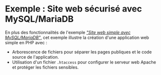 # Exemple : Site web sécurisé avec MySQL/MariaDB

En plus des fonctionnalités de l'exemple
[_"Site web simple avec MySQL/MariaDB"_](../01-site-web-simple-avec-mysql/), cet
exemple illustre la création d'une application web simple en PHP avec :

- Arborescence de fichiers pour séparer les pages publiques et le code source de
  l'application.
- Utilisation d'un fichier `.htaccess` pour configurer le serveur web Apache et
  protéger les fichiers sensibles.
